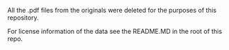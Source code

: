 All the .pdf files from the originals were deleted for the purposes of this repository.

For license information of the data see the README.MD in the root of this repo.